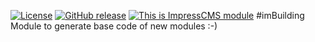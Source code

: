 [![License](https://img.shields.io/github/license/ImpressCMS/impresscms-module-imbuilding.svg?maxAge=2592000)](License.txt) 
	[![GitHub release](https://img.shields.io/github/release/ImpressCMS/impresscms-module-imbuilding.svg?maxAge=2592000)](https://github.com/ImpressCMS/impresscms-module-imbuilding/releases) 
		[![This is ImpressCMS module](https://img.shields.io/badge/ImpressCMS-module-F3AC03.svg?maxAge=2592000)](http://impresscms.org)
#imBuilding
Module to generate base code of new modules  :-)
